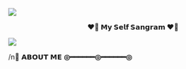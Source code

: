 
<img src="https://user-images.githubusercontent.com/73097560/115834477-dbab4500-a447-11eb-908a-139a6edaec5c.gif">

<p align="center">
<b>❤️‍🔥 𝗠𝘆 𝗦𝗲𝗹𝗳 𝗦𝗮𝗻𝗴𝗿𝗮𝗺 ❤️‍🔥</b>
</p>
  
<img src="https://user-images.githubusercontent.com/73097560/115834477-dbab4500-a447-11eb-908a-139a6edaec5c.gif">




  /n🤔 𝗔𝗕𝗢𝗨𝗧 𝗠𝗘
<b>◎━━━━━━◎━━━━━━◎

